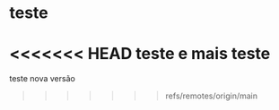 # teste
<<<<<<< HEAD
teste e mais teste
=======
teste 
nova versão
>>>>>>> refs/remotes/origin/main
